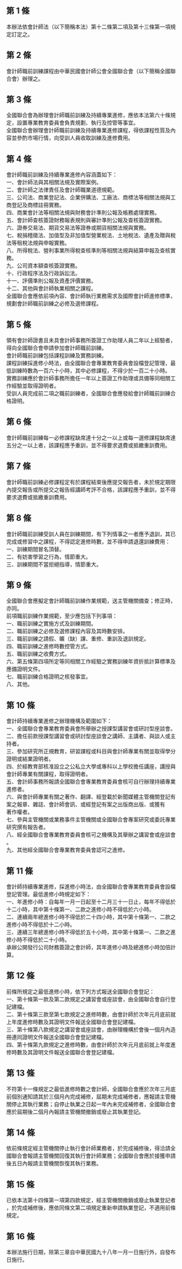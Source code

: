 第 1 條
-------
本辦法依會計師法（以下簡稱本法）第十二條第二項及第十三條第一項規  
定訂定之。

第 2 條
-------
會計師職前訓練課程由中華民國會計師公會全國聯合會（以下簡稱全國聯  
合會）辦理之。

第 3 條
-------
全國聯合會為辦理會計師職前訓練及持續專業進修，應依本法第六十條規  
定，設置專業教育委員會負責規劃、執行及控管等事宜。  
全國聯合會辦理會計師職前訓練及持續專業進修課程，得依課程性質及內  
容並參酌市場行情，向受訓人員收取訓練及進修費用。

第 4 條
-------
會計師職前訓練及持續專業進修內容涵蓋如下：  
一、會計師法與其相關法規及實際案例。  
二、會計師之法律責任及會計師職業道德規範。  
三、公司法、商業登記法、企業併購法、工廠法、商標法等相關法規與工  
    商登記及商標註冊實務。  
四、商業會計法等相關法規與財務會計準則公報及帳務處理實務。  
五、會計師查核簽證財務報表規則與審計準則公報及查核簽證實務。  
六、證券交易法、期貨交易法等證券或期貨相關法規與實務。  
七、稅捐稽徵法、加值型及非加值型營業稅法、土地稅法、遺產及贈與稅  
    法等租稅法規與申報實務。  
八、所得稅法、營利事業所得稅查核準則等相關法規與結算申報及查核實  
    務。  
九、公司資本額查核簽證實務。  
十、行政程序法及行政訴訟法。  
十一、評價準則公報及資產評價實務。  
十二、其他與會計師執業相關之課程。  
全國聯合會應依前項內容、會計師執行業務需求及國際會計師進修標準，  
規劃會計師職前訓練之必修及選修課程。

第 5 條
-------
領有會計師證書且未具會計師事務所簽證工作助理人員二年以上經驗者，  
得向全國聯合會申請參加會計師職前訓練。  
會計師職前訓練包括課程訓練及實務訓練。  
課程訓練採進修小時法，由全國聯合會專業教育委員會設檔登記管理，最  
低訓練時數為一百六十小時，其中必修課程，不得少於一百二十小時。  
實務訓練應於會計師事務所擔任一年以上簽證工作助理或具備等同相關工  
作經驗並取得證明者。  
受訓人員完成前二項之職前訓練者，全國聯合會應發給會計師職前訓練合  
格證明。

第 6 條
-------
會計師職前訓練每一必修課程缺席達十分之一以上或每一選修課程缺席達  
五分之一以上者，該課程應予重訓，並不得要求退費或抵繳重訓費用。

第 7 條
-------
會計師職前訓練必修課程定有於課程結束後應提交報告者，未於規定期限  
內提交報告或所提交之報告經講師考評不合格，該課程應予重訓，並不得  
要求退費或抵繳重訓費用。

第 8 條
-------
會計師職前訓練受訓人員在訓練期間，有下列情事之一者應予退訓，其已  
完成或修習中之課程，不得認定進修時數，並不得申請退還訓練費用：  
一、訓練期間冒名頂替。  
二、有妨害學習之行為，情節重大。  
三、訓練期間不當拒絕指導，情節重大。

第 9 條
-------
全國聯合會應擬定會計師職前訓練作業規範，送主管機關備查；修正時，  
亦同。  
前項職前訓練作業規範，至少應包括下列事項：  
一、職前訓練之實施方式及訓練期間。  
二、職前訓練之必修及選修課程內容及其時數安排。  
三、職前訓練之請假、曠（缺）課、重修、重訓及退訓規定。  
四、職前訓練之進修時數控管方式。  
五、職前訓練之收費方式。  
六、第五條第四項所定等同相關工作經驗之實務訓練年資折抵計算標準及  
    應備證明文件。  
七、職前訓練合格證明之核發事宜。  
八、其他。

第 10 條
--------
會計師持續專業進修之辦理機構及範圍如下：  
一、全國聯合會專業教育委員會所舉辦之授課型講習會或研討型座談會。  
二、擔任前款授課型講習會或研討型座談會之講師、主講者、與談人或主  
    持者。  
三、參加研究所正規教育，研習課程或科目與會計師專業有關並取得學分  
    證明或結業證明者。  
四、於經教育部核准設立之公私立大學或專科以上學校擔任講座，講授與  
    會計師專業有關課程，取得證明者。  
五、會計師事務所報請全國聯合會專業教育委員會核可自行辦理持續專業  
    進修者。  
六、與會計師專業有關之著作、翻譯、經登載於新聞媒體主管機關登記有  
    案之報章、雜誌、會計師會訊、或經登記有案之出版商出版、或獲有  
    著作權者。  
七、參與主管機關或業務事件主管機關或全國聯合會專案研究或委託專業  
    研究撰有報告者。  
八、經全國聯合會專業教育委員會核可之機構及其舉辦之講習會或座談會  
    。  
九、其他經全國聯合會專業教育委員會認可之進修。

第 11 條
--------
會計師持續專業進修，採進修小時法，由全國聯合會專業教育委員會設檔  
登記管理。最低進修小時規定如下：  
一、年進修小時：自每年一月一日起至十二月三十一日止，每年不得低於  
    十二小時，其中第十條第一、二款之進修小時不得低於六小時。  
二、連續兩年總進修小時不得低於二十四小時，其中第十條第一、二款之  
    進修小時不得低於十二小時。  
三、連續三年總進修小時不得低於五十小時，其中第十條第一、二款之進  
    修小時不得低於二十小時。  
承辦公開發行公司財務簽證之會計師，其年進修小時及總進修小時加倍計  
算。

第 12 條
--------
前條所規定之最低進修小時，依下列方式報送全國聯合會登記：  
一、第十條第一款及第二款規定之講習會或座談會，由全國聯合會自行登  
    記建檔。  
二、第十條第三款至第七款規定之進修時數，由會計師於次年元月底前就  
    上年度進修時數及其證明文件報送全國聯合會登記建檔。  
三、第十條第八款規定之講習會或座談會，由辦理機構於會後一個月內造  
    冊連同證明文件報送全國聯合會登記建檔。  
四、第十條第九款規定之進修時數，由會計師於次年元月底前就上年度進  
    修時數及其證明文件報送全國聯合會登記建檔。

第 13 條
--------
不符第十一條規定之最低進修時數之會計師，全國聯合會應於次年三月底  
前個別通知請其於三個月內完成補修，屆期未完成補修者，應報請主管機  
關停止其執行業務；自停止執業之日起一年內未完成補修者，全國聯合會  
應於屆期後二個月內報請主管機關撤銷或廢止其執業登記。

第 14 條
--------
依前條規定經主管機關停止執行會計師業務者，於完成補修後，得洽請全  
國聯合會報請主管機關回復其執行會計師業務；全國聯合會應於接獲申請  
後五日內報請主管機關恢復其執行業務。

第 15 條
--------
已依本法第十四條第一項第四款規定，經主管機關撤銷或廢止執業登記者  
，於完成補修後，應依同條文第二項規定重新申請執業登記，不適用前條  
規定。

第 16 條
--------
本辦法施行日期，除第三章自中華民國九十八年一月一日施行外，自發布  
日施行。

